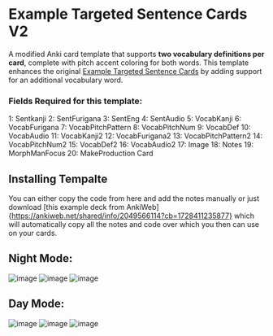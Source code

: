 # Example Targeted Sentence Cards V2

A modified Anki card template that supports **two vocabulary definitions per card**, complete with pitch accent coloring for both words. This template enhances the original [Example Targeted Sentence Cards](https://ankiweb.net/shared/info/1557722832) by adding support for an additional vocabulary word.

### Fields Required for this template:
1: Sentkanji
2: SentFurigana
3: SentEng
4: SentAudio
5: VocabKanji
6: VocabFurigana
7: VocabPitchPattern
8: VocabPitchNum
9: VocabDef
10: VocabAudio
11: VocabKanji2
12: VocabFurigana2
13: VocabPitchPattern2
14: VocabPitchNum2
15: VocabDef2
16: VocabAudio2
17: Image
18: Notes
19: MorphManFocus
20: MakeProduction Card

## Installing Tempalte
You can either copy the code from here and add the notes manually or just download [this example deck from AnkiWeb]{https://ankiweb.net/shared/info/2049566114?cb=1728411235877} which will automatically copy all the notes and code over which you then can use on your cards.

## Night Mode:
![image](https://github.com/user-attachments/assets/05c6b96f-d704-4ede-9688-66bb5bf005ea)
![image](https://github.com/user-attachments/assets/f578655f-e755-4297-b778-f1814a0499f8)
![image](https://github.com/user-attachments/assets/c8435c4c-a1e6-48f0-aa40-fec5fd18fdd4)

## Day Mode:
![image](https://github.com/user-attachments/assets/9d1b2690-b739-4676-9c62-ac1882362c41)
![image](https://github.com/user-attachments/assets/67bcb095-f908-418f-aaa5-2ccb00085787)
![image](https://github.com/user-attachments/assets/f7442d87-2191-4d4a-ae83-1283fab5d903)
